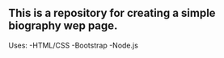 This is a repository for creating a simple biography wep page.
-------------------------------------------------------------
Uses:
-HTML/CSS
-Bootstrap
-Node.js

